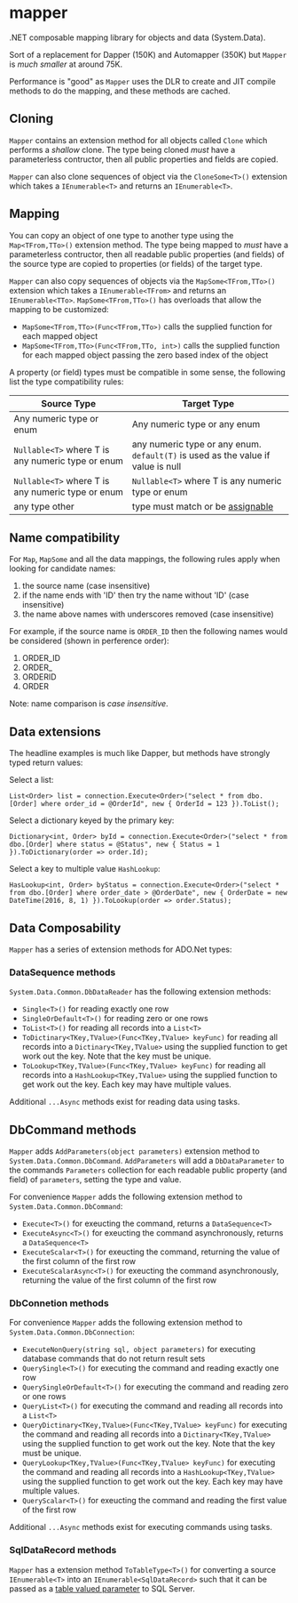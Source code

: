 # mapper
.NET composable mapping library for objects and data (System.Data).

Sort of a replacement for Dapper (150K) and Automapper (350K) but `Mapper` is *much smaller* at around 75K.

Performance is "good" as `Mapper` uses the DLR to create and JIT compile methods to do the mapping, and these methods are cached.

## Cloning

`Mapper` contains an extension method for all objects called `Clone` which performs a *shallow* clone. The type being cloned *must* have a parameterless contructor, then all public properties and fields are copied.

`Mapper` can also clone sequences of object via the `CloneSome<T>()` extension which takes a `IEnumerable<T>` and returns an `IEnumerable<T>`.

## Mapping

You can copy an object of one type to another type using the `Map<TFrom,TTo>()` extension method.  The type being mapped to *must* have a parameterless contructor, then all readable public properties (and fields) of the source type are copied to properties (or fields) of the target type.  

`Mapper` can also copy sequences of objects via the `MapSome<TFrom,TTo>()` extension which takes a `IEnumerable<TFrom>` and returns an `IEnumerable<TTo>`.  `MapSome<TFrom,TTo>()` has overloads that allow the mapping to be customized:

* `MapSome<TFrom,TTo>(Func<TFrom,TTo>)` calls the supplied function for each mapped object
* `MapSome<TFrom,TTo>(Func<TFrom,TTo, int>)` calls the supplied function for each mapped object passing the zero based index of the object 

A property (or field) types must be compatible in some sense, the following list the type compatibility rules:

| Source Type                                       | Target Type                                                                                                              |
|---------------------------------------------------|--------------------------------------------------------------------------------------------------------------------------|
| Any numeric type or enum                          | Any numeric type or any enum                                                                                             |
| `Nullable<T>` where T is any numeric type or enum | any numeric type or any enum. `default(T)` is used as the value if value is null                                         |
| `Nullable<T>` where T is any numeric type or enum | `Nullable<T>` where T is any numeric type or enum                                                                        |
| any type other                                    | type must match or be [assignable](https://msdn.microsoft.com/en-us/library/system.type.isassignablefrom(v=vs.110).aspx) |

## Name compatibility

For `Map`, `MapSome` and all the data mappings, the following rules apply when looking for candidate names:

1. the source name (case insensitive)
2. if the name ends with 'ID' then try the name without 'ID'  (case insensitive)
3. the name above names with underscores removed  (case insensitive)

For example, if the source name is `ORDER_ID` then the following names would be considered  (shown in perference order):

1. ORDER_ID
2. ORDER_
3. ORDERID
4. ORDER

Note: name comparison is *case insensitive*.

## Data extensions

The headline examples is much like Dapper, but methods have strongly typed return values:

Select a list:
```
List<Order> list = connection.Execute<Order>("select * from dbo.[Order] where order_id = @OrderId", new { OrderId = 123 }).ToList();
```

Select a dictionary keyed by the primary key:
```
Dictionary<int, Order> byId = connection.Execute<Order>("select * from dbo.[Order] where status = @Status", new { Status = 1 }).ToDictionary(order => order.Id);
```

Select a key to multiple value `HashLookup`:
```
HasLookup<int, Order> byStatus = connection.Execute<Order>("select * from dbo.[Order] where order_date > @OrderDate", new { OrderDate = new DateTime(2016, 8, 1) }).ToLookup(order => order.Status);
```

## Data Composability

`Mapper` has a series of extension methods for ADO.Net types:

### DataSequence methods
`System.Data.Common.DbDataReader` has the following extension methods:

* `Single<T>()` for reading exactly one row
* `SingleOrDefault<T>()` for reading zero or one rows
* `ToList<T>()` for reading all records into a `List<T>`
* `ToDictinary<TKey,TValue>(Func<TKey,TValue> keyFunc)` for reading all records into a `Dictinary<TKey,TValue>` using the supplied function to get work out the key.  Note that the key must be unique.
* `ToLookup<TKey,TValue>(Func<TKey,TValue> keyFunc)` for reading all records into a `HashLookup<TKey,TValue>` using the supplied function to get work out the key.  Each key may have multiple values.

Additional `...Async` methods exist for reading data using tasks.

## DbCommand methods

`Mapper` adds `AddParameters(object parameters)` extension method to `System.Data.Common.DbCommand`. `AddParameters` will add a `DbDataParameter` to the commands `Parameters` collection for each readable public property (and field) of `parameters`, setting the type and value.

For convenience `Mapper` adds the following extension method to `System.Data.Common.DbCommand`:

* `Execute<T>()` for exeucting the command, returns a `DataSequence<T>`
* `ExecuteAsync<T>()` for exeucting the command asynchronously, returns a `DataSequence<T>`
* `ExecuteScalar<T>()` for exeucting the command, returning the value of the first column of the first row
* `ExecuteScalarAsync<T>()` for exeucting the command asynchronously, returning the value of the first column of the first row

### DbConnetion methods

For convenience `Mapper` adds the following extension method to `System.Data.Common.DbConnection`:

* `ExecuteNonQuery(string sql, object parameters)` for executing database commands that do not return result sets
* `QuerySingle<T>()` for executing the command and reading exactly one row
* `QuerySingleOrDefault<T>()` for executing the command and reading zero or one rows
* `QueryList<T>()` for executing the command and reading all records into a `List<T>`
* `QueryDictinary<TKey,TValue>(Func<TKey,TValue> keyFunc)` for executing the command and reading all records into a `Dictinary<TKey,TValue>` using the supplied function to get work out the key.  Note that the key must be unique.
* `QueryLookup<TKey,TValue>(Func<TKey,TValue> keyFunc)` for executing the command and reading all records into a `HashLookup<TKey,TValue>` using the supplied function to get work out the key.  Each key may have multiple values.
* `QueryScalar<T>()` for exeucting the command and reading the first value of the first row

Additional `...Async` methods exist for executing commands using tasks.

### SqlDataRecord methods

`Mapper` has a extension method `ToTableType<T>()` for converting a source `IEnumerable<T>` into an `IEnumerable<SqlDataRecord>` such that it can be passed as a [table valued parameter](https://msdn.microsoft.com/en-us/library/bb675163(v=vs.110).aspx) to SQL Server.
